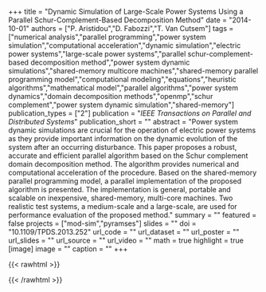 +++
title = "Dynamic Simulation of Large-Scale Power Systems Using a Parallel Schur-Complement-Based Decomposition Method"
date = "2014-10-01"
authors = ["P. Aristidou","D. Fabozzi","T. Van Cutsem"]
tags = ["numerical analysis","parallel programming","power system simulation","computational acceleration","dynamic simulation","electric power systems","large-scale power systems","parallel schur-complement-based decomposition method","power system dynamic simulations","shared-memory multicore machines","shared-memory parallel programming model","computational modeling","equations","heuristic algorithms","mathematical model","parallel algorithms","power system dynamics","domain decomposition methods","openmp","schur complement","power system dynamic simulation","shared-memory"]
publication_types = ["2"]
publication = "_IEEE Transactions on Parallel and Distributed Systems_"
publication_short = ""
abstract = "Power system dynamic simulations are crucial for the operation of electric power systems as they provide important information on the dynamic evolution of the system after an occurring disturbance. This paper proposes a robust, accurate and efficient parallel algorithm based on the Schur complement domain decomposition method. The algorithm provides numerical and computational acceleration of the procedure. Based on the shared-memory parallel programming model, a parallel implementation of the proposed algorithm is presented. The implementation is general, portable and scalable on inexpensive, shared-memory, multi-core machines. Two realistic test systems, a medium-scale and a large-scale, are used for performance evaluation of the proposed method."
summary = ""
featured = false
projects = ["mod-sim","pyramses"]
slides = ""
doi = "10.1109/TPDS.2013.252"
url_code = ""
url_dataset = ""
url_poster = ""
url_slides = ""
url_source = ""
url_video = ""
math = true
highlight = true
[image]
image = ""
caption = ""
+++

{{< rawhtml >}}
<div data-badge-details="right" data-badge-type="medium-donut" data-doi="10.1109/TPDS.2013.252" data-hide-no-mentions="true" class="altmetric-embed"></div>
{{< /rawhtml >}}
